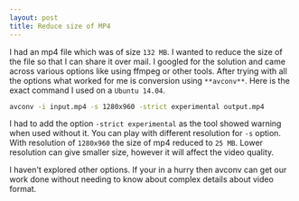 ```yaml
---
layout: post
title: Reduce size of MP4
---
```


I had an mp4 file which was of size `132 MB`. I wanted to reduce the size of the file so that I can share it over mail. I googled for the solution and came across various options like using ffmpeg or other tools. After trying with all the options what worked for me is conversion using `**avconv**`. Here is the exact command I used on a `Ubuntu 14.04`.

```bash
avconv -i input.mp4 -s 1280x960 -strict experimental output.mp4
```

I had to add the option `-strict experimental` as the tool showed warning when used without it. You can play with different resolution for `-s` option. With resolution of `1280x960` the size of mp4 reduced to `25 MB`. Lower resolution can give smaller size, however it will affect the video quality.

I haven't explored other options. If your in a hurry then avconv can get our work done without needing to know about complex details about video format.
